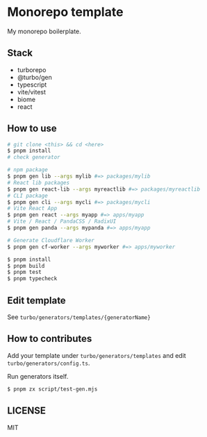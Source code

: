 # Monorepo template

My monorepo boilerplate.

## Stack

- turborepo
- @turbo/gen
- typescript
- vite/vitest
- biome
- react

## How to use

```bash
# git clone <this> && cd <here>
$ pnpm install
# check generator 

# npm package
$ pnpm gen lib --args mylib #=> packages/mylib
# React lib packages
$ pnpm gen react-lib --args myreactlib #=> packages/myreactlib
# CLI package
$ pnpm gen cli --args mycli #=> packages/mycli
# Vite React App
$ pnpm gen react --args myapp #=> apps/myapp
# Vite / React / PandaCSS / RadixUI
$ pnpm gen panda --args mypanda #=> apps/myapp

# Generate Cloudflare Worker
$ pnpm gen cf-worker --args myworker #=> apps/myworker

$ pnpm install
$ pnpm build
$ pnpm test
$ pnpm typecheck
```

## Edit template

See `turbo/generators/templates/{generatorName}`

## How to contributes

Add your template under `turbo/generators/templates` and edit `turbo/generators/config.ts`.

Run generators itself.

```bash
$ pnpm zx script/test-gen.mjs
```

## LICENSE

MIT
